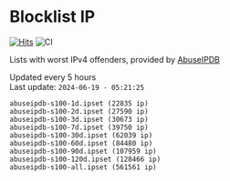 # Blocklist IP

[![Hits](https://hits.seeyoufarm.com/api/count/incr/badge.svg?url=https%3A%2F%2Fgithub.com%2Fborestad%2Fblocklist-ip%2F&count_bg=%2379C83D&title_bg=%23555555&icon=&icon_color=%23E7E7E7&title=hits&edge_flat=false)](https://hits.seeyoufarm.com)  ![CI](https://img.shields.io/github/workflow/status/borestad/blocklist-ip/CI?style=flat-square)

Lists with worst IPv4 offenders, provided by [AbuseIPDB](https://www.abuseipdb.com/)

<!-- FOOTER-PLACEHOLDER -->
Updated every 5 hours<br>
Last update: `2024-06-19 - 05:21:25`
```
abuseipdb-s100-1d.ipset (22835 ip)
abuseipdb-s100-2d.ipset (27590 ip)
abuseipdb-s100-3d.ipset (30673 ip)
abuseipdb-s100-7d.ipset (39750 ip)
abuseipdb-s100-30d.ipset (62039 ip)
abuseipdb-s100-60d.ipset (84480 ip)
abuseipdb-s100-90d.ipset (107959 ip)
abuseipdb-s100-120d.ipset (128466 ip)
abuseipdb-s100-all.ipset (561561 ip)
```
